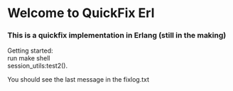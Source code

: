 # Welcome to QuickFix Erl
### This is a quickfix implementation in Erlang (still in the making)

Getting started:  
  run make shell  
  session_utils:test2().  
  
You should see the last message in the fixlog.txt  